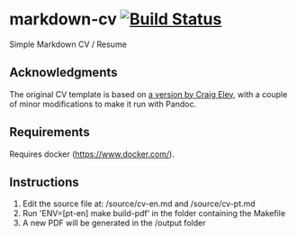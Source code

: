 markdown-cv [![Build Status](https://travis-ci.org/tompollard/markdown-cv.svg?branch=master)](https://travis-ci.org/tompollard/markdown-cv)
===========

Simple Markdown CV / Resume

## Acknowledgments

The original CV template is based on [a version by Craig Eley](http://craigeley.com/09-05-2013/formatting-your-cv-with-markdown-and-latex/), with a couple of minor modifications to make it run with Pandoc.

## Requirements

Requires docker (https://www.docker.com/).

## Instructions

1. Edit the source file at: /source/cv-en.md and /source/cv-pt.md
2. Run 'ENV=[pt-en] make build-pdf' in the folder containing the Makefile
3. A new PDF will be generated in the /output folder
